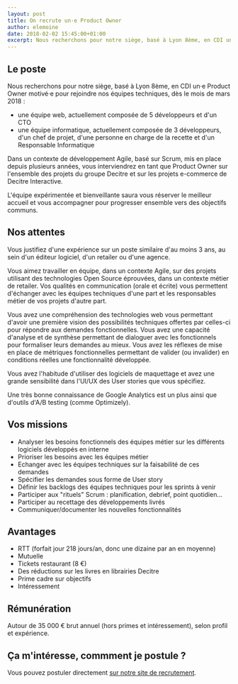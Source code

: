 ```yaml
---
layout: post
title: On recrute un·e Product Owner
author: elemoine
date: 2018-02-02 15:45:00+01:00
excerpt: Nous recherchons pour notre siège, basé à Lyon 8ème, en CDI un·e Product Owner motivé·e pour rejoindre nos équipes techniques
---
```


## Le poste

Nous recherchons pour notre siège, basé à Lyon 8ème, en CDI un·e Product Owner motivé·e pour rejoindre 
nos équipes techniques, dès le mois de mars 2018 :
* une équipe web, actuellement composée de 5 développeurs et d'un CTO
* une équipe informatique, actuellement composée de 3 développeurs, d'un chef de projet, d'une personne en charge 
de la recette et d'un Responsable Informatique

Dans un contexte de développement Agile, basé sur Scrum, mis en place depuis plusieurs années, 
vous interviendrez en tant que Product Owner sur l'ensemble des projets du groupe Decitre et 
sur les projets e-commerce de Decitre Interactive.

L'équipe expérimentée et bienveillante saura vous réserver le meilleur accueil et vous accompagner pour progresser 
ensemble vers des objectifs communs.

## Nos attentes

Vous justifiez d'une expérience sur un poste similaire d'au moins 3 ans, au sein d'un 
éditeur logiciel, d'un retailer ou d'une agence.

Vous aimez travailler en équipe, dans un contexte Agile, sur des projets utilisant des technologies Open Source 
éprouvées, dans un contexte métier de retailer.
Vos qualités en communication (orale et écrite) vous permettent d'échanger avec les équipes techniques 
d'une part et les responsables métier de vos projets d'autre part.

Vous avez une compréhension des technologies web vous permettant d'avoir une première vision des possibilités 
techniques offertes par celles-ci pour répondre aux demandes fonctionnelles.
Vous avez une capacité d'analyse et de synthèse permettant de dialoguer avec les fonctionnels pour formaliser 
leurs demandes au mieux.
Vous avez les réflexes de mise en place de métriques fonctionnelles permettant de valider (ou invalider) 
en conditions réelles une fonctionnalité développée.

Vous avez l'habitude d'utiliser des logiciels de maquettage et avez une grande sensibilité dans l'UI/UX des User 
stories que vous spécifiez.

Une très bonne connaissance de Google Analytics est un plus ainsi que d'outils d'A/B testing (comme Optimizely).

## Vos missions

* Analyser les besoins fonctionnels des équipes métier sur les différents logiciels développés en interne
* Prioriser les besoins avec les équipes métier
* Echanger avec les équipes techniques sur la faisabilité de ces demandes
* Spécifier les demandes sous forme de User story
* Définir les backlogs des équipes techniques pour les sprints à venir
* Participer aux "rituels" Scrum : planification, debrief, point quotidien...
* Participer au recettage des développements livrés
* Communiquer/documenter les nouvelles fonctionnalités

## Avantages

* RTT (forfait jour 218 jours/an, donc une dizaine par an en moyenne)
* Mutuelle
* Tickets restaurant (8 €)
* Des réductions sur les livres en librairies Decitre
* Prime cadre sur objectifs
* Intéressement

## Rémunération

Autour de 35 000 € brut annuel (hors primes et intéressement), selon profil et expérience.

## Ça m'intéresse, commment je postule ?

Vous pouvez postuler directement [sur notre site de recrutement](http://www.decitre-recrutement.com/nos-offres-d-emploi/cadre/show-210-product-owner-h-f.html).